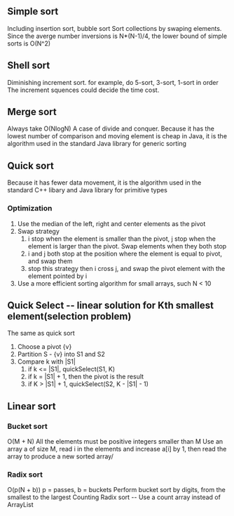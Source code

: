 ## Simple sort
Including insertion sort, bubble sort
Sort collections by swaping elements. Since the averge number inversions is N*(N-1)/4, the lower bound of simple sorts is O(N^2)

## Shell sort
Diminishing increment sort. for example, do 5-sort, 3-sort, 1-sort in order
The increment squences could decide the time cost.

## Merge sort
Always take O(NlogN)
A case of divide and conquer. Because it has the lowest number of comparison and moving element is cheap in Java, it is the algorithm used in the standard Java library for generic sorting

## Quick sort
Because it has fewer data movement, it is the algorithm used in the standard C++ libary and Java library for primitive types
### Optimization
1. Use the median of the left, right and center elements as the pivot
2. Swap strategy
   1. i stop when the element is smaller than the pivot, j stop when the element is larger than the pivot. Swap elements when they both stop
   2. i and j both stop at the position where the element is equal to pivot, and swap them
   3. stop this strategy then i cross j, and swap the pivot element with the element pointed by i
3. Use a more efficient sorting algorithm for small arrays, such N < 10

## Quick Select -- linear solution for Kth smallest element(selection problem)
The same as quick sort
1. Choose a pivot {v}
2. Partition S - {v} into S1 and S2
3. Compare k with |S1|
   1. if k <= |S1|, quickSelect(S1, K)
   2. if k = |S1| + 1, then the pivot is the result
   3. if K > |S1| + 1, quickSelect(S2, K - |S1| - 1)

## Linear sort
### Bucket sort
O(M + N)
All the elements must be positive integers smaller than M
Use an array a of size M, read i in the elements and increase a[i] by 1, then read the array to produce a new sorted array/
### Radix sort
O(p(N + b)) p = passes, b = buckets
Perform bucket sort by digits, from the smallest to the largest
Counting Radix sort -- Use a count array instead of ArrayList


